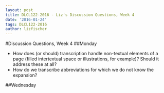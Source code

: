 ```yaml
---
layout: post
title: DLCL122-2016 - Liz's Discussion Questions, Week 4
date: '2016-01-24'
tags: DLCL122-2016
author: lizfischer
---
```


#Discussion Questions, Week 4
##Monday
* How does (or should) transcription handle non-textual elements of a page (filled intertextual space or illustrations, for example)? Should it address these at all?
* How do we transcribe abbreviations for which we do not know the expansion?

##Wednesday
